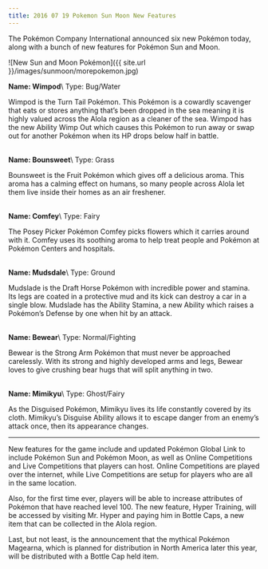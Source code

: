 ```yaml
---
title: 2016 07 19 Pokemon Sun Moon New Features
---
```


The Pokémon Company International announced six new Pokémon today, along with a bunch of new features for Pokémon Sun and Moon.

![New Sun and Moon Pokémon]({{ site.url }}/images/sunmoon/morepokemon.jpg)

**Name: Wimpod**\\
Type: Bug/Water

Wimpod is the Turn Tail Pokémon. This Pokémon is a cowardly scavenger that eats or stores anything that’s been dropped in the sea meaning it is highly valued across the Alola region as a cleaner of the sea. Wimpod has the new Ability Wimp Out which causes this Pokémon to run away or swap out for another Pokémon when its HP drops below half in battle.
<br/>
<br/>

**Name: Bounsweet**\\
Type: Grass

Bounsweet is the Fruit Pokémon which gives off a delicious aroma. This aroma has a calming effect on humans, so many people across Alola let them live inside their homes as an air freshener.
<br/>
<br/>

**Name: Comfey**\\
Type: Fairy

The Posey Picker Pokémon Comfey picks flowers which it carries around with it. Comfey uses its soothing aroma to help treat people and Pokémon at Pokémon Centers and hospitals.
<br/>
<br/>

**Name: Mudsdale**\\
Type: Ground

Mudslade is the Draft Horse Pokémon with incredible power and stamina. Its legs are coated in a protective mud and its kick can destroy a car in a single blow. Mudslade has the Ability Stamina, a new Ability which raises a Pokémon’s Defense by one when hit by an attack.
<br/>
<br/>

**Name: Bewear**\\
Type: Normal/Fighting

Bewear is the Strong Arm Pokémon that must never be approached carelessly. With its strong and highly developed arms and legs, Bewear loves to give crushing bear hugs that will split anything in two.
<br/>
<br/>

**Name: Mimikyu**\\
Type: Ghost/Fairy

As the Disguised Pokémon, Mimikyu lives its life constantly covered by its cloth. Mimikyu’s Disguise Ability allows it to escape danger from an enemy’s attack once, then its appearance changes.

---

New features for the game include and updated Pokémon Global Link to include Pokémon Sun and Pokémon Moon, as well as Online Competitions and Live Competitions that players can host. Online Competitions are played over the internet, while Live Competitions are setup for players who are all in the same location.

Also, for the first time ever, players will be able to increase attributes of Pokémon that have reached level 100. The new feature, Hyper Training, will be accessed by visiting Mr. Hyper and paying him in Bottle Caps, a new item that can be collected in the Alola region.

Last, but not least, is the announcement that the mythical Pokémon Magearna, which is planned for distribution in North America later this year, will be distributed with a Bottle Cap held item.
